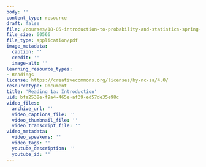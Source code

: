 ```yaml
---
body: ''
content_type: resource
draft: false
file: /courses/18-05-introduction-to-probability-and-statistics-spring-2022/mit18_05_s22_class01-prep-a.pdf
file_size: 60566
file_type: application/pdf
image_metadata:
  caption: ''
  credit: ''
  image-alt: ''
learning_resource_types:
- Readings
license: https://creativecommons.org/licenses/by-nc-sa/4.0/
resourcetype: Document
title: 'Reading 1a: Introduction'
uid: bfa2538e-f9a4-465e-af39-ed57de35e98c
video_files:
  archive_url: ''
  video_captions_file: ''
  video_thumbnail_file: ''
  video_transcript_file: ''
video_metadata:
  video_speakers: ''
  video_tags: ''
  youtube_description: ''
  youtube_id: ''
---
```

